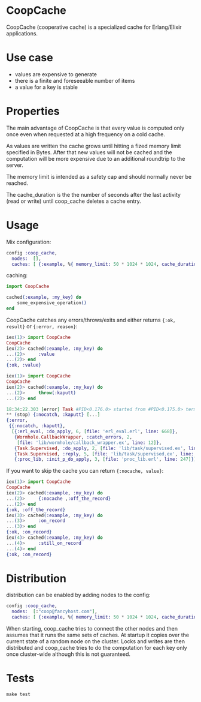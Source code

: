 CoopCache
=========

CoopCache (cooperative cache) is a specialized cache for Erlang/Elixir applications.

# Use case

* values are expensive to generate
* there is a finite and foreseeable number of items
* a value for a key is stable

# Properties

The main advantage of CoopCache is that every value is computed only once even when requested at a high frequency on a cold cache.

As values are written the cache grows until hitting a fized memory limit specified in Bytes. After that new values will not be cached and the computation will be more expensive due to an additional roundtrip to the server.

The memory limit is intended as a safety cap and should normally never be reached.

The cache_duration is the the number of seconds after the last activity (read or write) until coop_cache deletes a cache entry.

# Usage

Mix configuration:

```elixir
config :coop_cache,
  nodes:  [],
  caches: [ {:example, %{ memory_limit: 50 * 1024 * 1024, cache_duration: 10 }} ]
```

caching:

```elixir
import CoopCache

cached(:example, :my_key) do
	some_expensive_operation()
end
```

CoopCache catches any errors/throws/exits and either returns `{:ok, result}` or `{:error, reason}`:

```elixir
iex(1)> import CoopCache
CoopCache
iex(2)> cached(:example, :my_key) do
...(2)>     :value
...(2)> end
{:ok, :value}
```

```elixir
iex(1)> import CoopCache
CoopCache
iex(2)> cached(:example, :my_key) do
...(2)>     throw(:kaputt)
...(2)> end

18:34:22.303 [error] Task #PID<0.176.0> started from #PID<0.175.0> terminating
** (stop) {:nocatch, :kaputt} [...]
{:error,
 {{:nocatch, :kaputt},
  [{:erl_eval, :do_apply, 6, [file: 'erl_eval.erl', line: 668]},
   {Wormhole.CallbackWrapper, :catch_errors, 2,
    [file: 'lib/wormhole/callback_wrapper.ex', line: 12]},
   {Task.Supervised, :do_apply, 2, [file: 'lib/task/supervised.ex', line: 85]},
   {Task.Supervised, :reply, 5, [file: 'lib/task/supervised.ex', line: 36]},
   {:proc_lib, :init_p_do_apply, 3, [file: 'proc_lib.erl', line: 247]}]}}
```

If you want to skip the cache you can return `{:nocache, value}`:

```elixir
iex(1)> import CoopCache
CoopCache
iex(2)> cached(:example, :my_key) do
...(2)>     {:nocache ,:off_the_record}
...(2)> end
{:ok, :off_the_record}
iex(3)> cached(:example, :my_key) do
...(3)>     :on_record
...(3)> end
{:ok, :on_record}
iex(4)> cached(:example, :my_key) do
...(4)>     :still_on_record
...(4)> end
{:ok, :on_record}
```

# Distribution

distribution can be enabled by adding nodes to the config:

```elixir
config :coop_cache,
  nodes:  [:"coop@fancyhost.com"],
  caches: [ {:example, %{ memory_limit: 50 * 1024 * 1024, cache_duration: 10 }} ]
```

When starting, coop_cache tries to connect the other nodes and then assumes that it runs the same sets of caches. At startup it copies over the current state of a random node on the cluster. Locks and writes are then distributed and coop_cache tries to do the computation for each key only once cluster-wide although this is not guaranteed.

# Tests

`make test`
